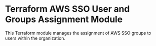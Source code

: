 # Terraform AWS SSO User and Groups Assignment Module
This Terraform module manages the assignment of AWS SSO groups to users within the organization.
